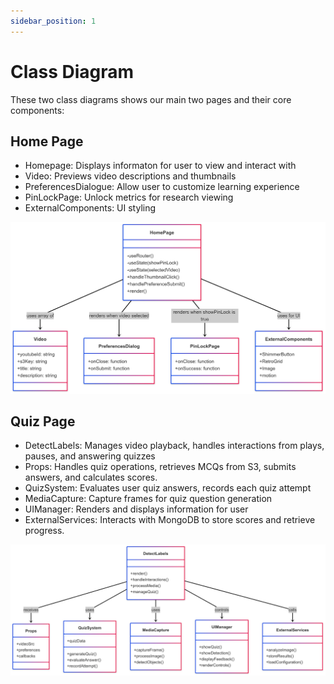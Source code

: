 ```yaml
---
sidebar_position: 1
---
```

# Class Diagram
These two class diagrams shows our main two pages and their core components:

## Home Page
- Homepage: Displays informaton for user to view and interact with
- Video: Previews video descriptions and thumbnails
- PreferencesDialogue: Allow user to customize learning experience
- PinLockPage: Unlock metrics for research viewing
- ExternalComponents: UI styling

<div align="center">

![HomeClass](/img/HomeClass.png)

</div>

## Quiz Page
- DetectLabels: Manages video playback, handles interactions from plays, pauses, and answering quizzes
- Props: Handles quiz operations, retrieves MCQs from S3, submits answers, and calculates scores.
- QuizSystem: Evaluates user quiz answers, records each quiz attempt
- MediaCapture: Capture frames for quiz question generation
- UIManager: Renders and displays information for user
- ExternalServices: Interacts with MongoDB to store scores and retrieve progress.

<div align="center">

![QuizClass](/img/QuizClass.png)

</div>






